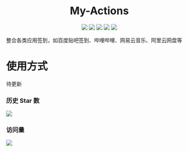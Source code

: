 <div align="center">
<h1 align="center">My-Actions</h1>
<img src="https://img.shields.io/github/issues/CMTcode/sign-in-assistant?color=green">
<img src="https://img.shields.io/github/stars/CMTcode/sign-in-assistant?color=yellow">
<img src="https://img.shields.io/github/forks/CMTcode/sign-in-assistant?color=orange">
<img src="https://img.shields.io/github/license/CMTcode/sign-in-assistant?color=ff69b4">
<img src="https://img.shields.io/github/languages/code-size/CMTcode/sign-in-assistant?color=blueviolet">
</div>

整合各类应用签到，如百度贴吧签到、哔哩哔哩、网易云音乐、阿里云网盘等

# 使用方式

待更新

### 历史 Star 数

![](https://starchart.cc/CMTcode/sign-in-assistant.svg)

### 访问量

![](http://profile-counter.glitch.me/CMTcode/count.svg)
